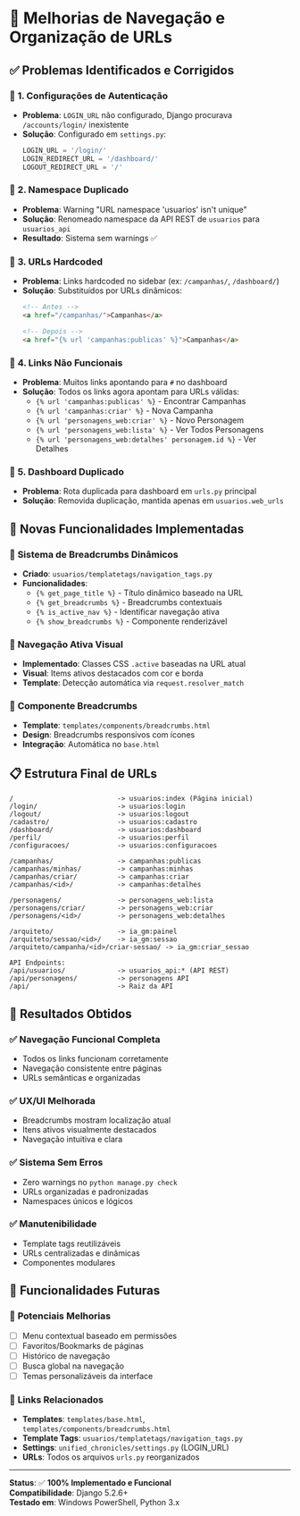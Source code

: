 # 🧭 Melhorias de Navegação e Organização de URLs

## ✅ Problemas Identificados e Corrigidos

### 🔧 **1. Configurações de Autenticação**
- **Problema**: `LOGIN_URL` não configurado, Django procurava `/accounts/login/` inexistente
- **Solução**: Configurado em `settings.py`:
  ```python
  LOGIN_URL = '/login/'
  LOGIN_REDIRECT_URL = '/dashboard/'
  LOGOUT_REDIRECT_URL = '/'
  ```

### 🔧 **2. Namespace Duplicado**
- **Problema**: Warning "URL namespace 'usuarios' isn't unique"  
- **Solução**: Renomeado namespace da API REST de `usuarios` para `usuarios_api`
- **Resultado**: Sistema sem warnings ✅

### 🔧 **3. URLs Hardcoded**
- **Problema**: Links hardcoded no sidebar (ex: `/campanhas/`, `/dashboard/`)
- **Solução**: Substituídos por URLs dinâmicos:
  ```html
  <!-- Antes -->
  <a href="/campanhas/">Campanhas</a>
  
  <!-- Depois -->
  <a href="{% url 'campanhas:publicas' %}">Campanhas</a>
  ```

### 🔧 **4. Links Não Funcionais**
- **Problema**: Muitos links apontando para `#` no dashboard
- **Solução**: Todos os links agora apontam para URLs válidas:
  - `{% url 'campanhas:publicas' %}` - Encontrar Campanhas
  - `{% url 'campanhas:criar' %}` - Nova Campanha
  - `{% url 'personagens_web:criar' %}` - Novo Personagem
  - `{% url 'personagens_web:lista' %}` - Ver Todos Personagens
  - `{% url 'personagens_web:detalhes' personagem.id %}` - Ver Detalhes

### 🔧 **5. Dashboard Duplicado**
- **Problema**: Rota duplicada para dashboard em `urls.py` principal
- **Solução**: Removida duplicação, mantida apenas em `usuarios.web_urls`

## 🚀 Novas Funcionalidades Implementadas

### 📍 **Sistema de Breadcrumbs Dinâmicos**
- **Criado**: `usuarios/templatetags/navigation_tags.py`
- **Funcionalidades**:
  - `{% get_page_title %}` - Título dinâmico baseado na URL
  - `{% get_breadcrumbs %}` - Breadcrumbs contextuais
  - `{% is_active_nav %}` - Identificar navegação ativa
  - `{% show_breadcrumbs %}` - Componente renderizável

### 🎨 **Navegação Ativa Visual**
- **Implementado**: Classes CSS `.active` baseadas na URL atual
- **Visual**: Items ativos destacados com cor e borda
- **Template**: Detecção automática via `request.resolver_match`

### 📱 **Componente Breadcrumbs**
- **Template**: `templates/components/breadcrumbs.html`
- **Design**: Breadcrumbs responsivos com ícones
- **Integração**: Automática no `base.html`

## 📋 Estrutura Final de URLs

```
/                          -> usuarios:index (Página inicial)
/login/                    -> usuarios:login
/logout/                   -> usuarios:logout
/cadastro/                 -> usuarios:cadastro
/dashboard/                -> usuarios:dashboard
/perfil/                   -> usuarios:perfil
/configuracoes/            -> usuarios:configuracoes

/campanhas/                -> campanhas:publicas
/campanhas/minhas/         -> campanhas:minhas
/campanhas/criar/          -> campanhas:criar
/campanhas/<id>/           -> campanhas:detalhes

/personagens/              -> personagens_web:lista
/personagens/criar/        -> personagens_web:criar
/personagens/<id>/         -> personagens_web:detalhes

/arquiteto/                -> ia_gm:painel
/arquiteto/sessao/<id>/    -> ia_gm:sessao
/arquiteto/campanha/<id>/criar-sessao/ -> ia_gm:criar_sessao

API Endpoints:
/api/usuarios/             -> usuarios_api:* (API REST)
/api/personagens/          -> personagens API
/api/                      -> Raiz da API
```

## 🎯 Resultados Obtidos

### ✅ **Navegação Funcional Completa**
- Todos os links funcionam corretamente
- Navegação consistente entre páginas
- URLs semânticas e organizadas

### ✅ **UX/UI Melhorada**
- Breadcrumbs mostram localização atual
- Itens ativos visualmente destacados
- Navegação intuitiva e clara

### ✅ **Sistema Sem Erros**
- Zero warnings no `python manage.py check`
- URLs organizadas e padronizadas
- Namespaces únicos e lógicos

### ✅ **Manutenibilidade**
- Template tags reutilizáveis
- URLs centralizadas e dinâmicas
- Componentes modulares

## 🔮 Funcionalidades Futuras

### 📝 **Potenciais Melhorias**
- [ ] Menu contextual baseado em permissões
- [ ] Favoritos/Bookmarks de páginas
- [ ] Histórico de navegação
- [ ] Busca global na navegação
- [ ] Temas personalizáveis da interface

### 🔗 **Links Relacionados**
- **Templates**: `templates/base.html`, `templates/components/breadcrumbs.html`
- **Template Tags**: `usuarios/templatetags/navigation_tags.py`
- **Settings**: `unified_chronicles/settings.py` (LOGIN_URL)
- **URLs**: Todos os arquivos `urls.py` reorganizados

---
**Status**: ✅ **100% Implementado e Funcional**  
**Compatibilidade**: Django 5.2.6+  
**Testado em**: Windows PowerShell, Python 3.x